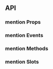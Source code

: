 ## API

### mention Props

<field-table :data="mentionProps"/>

### mention Events

<field-table :data="mentionEvents" type="emits" />

### mention Methods

<field-table :data="mentionMethods" type="methods" />

### mention Slots

<field-table :data="mentionSlots"  type="slots"/>

<script setup>
import { ref } from 'vue';

const mentionProps = ref([
  {
    name: 'model-value (v-model)',
    desc: '绑定值',
    type: 'string',
    value: '-',
  },
  {
    name: 'default-value',
    desc: '默认值（非受控状态）',
    type: 'string',
    value: "''",
  },
  {
    name: 'data',
    desc: '用于自动补全的数据',
    type: '(string | number | SelectOptionData | SelectOptionGroup)[]',
    value: '[]',
  },
  {
    name: 'prefix',
    desc: '触发自动补全的关键字',
    type: 'string | string[]',
    value: "'@'",
  },
  {
    name: 'split',
    desc: '选中项的前后分隔符',
    type: 'string',
    value: "' '",
  },
  {
    name: 'type',
    desc: '输入框或文本域',
    type: "'input' | 'textarea'",
    value: "'input'",
  },
  {
    name: 'disabled',
    desc: '是否禁用',
    type: 'boolean',
    value: '`false`',
  },
  {
    name: 'allow-clear',
    desc: '是否允许清空输入框',
    type: 'boolean',
    value: 'false)',
  },
]);

const mentionEvents = ref([
  {
    name: 'change',
    desc: '值发生改变时触发',
    type: '(value: string) => void',
    value: '-',
  },
  {
    name: 'search',
    desc: '动态搜索时触发',
    type: '(value: string, prefix: string) => void',
    value: '-',
  },
  {
    name: 'select',
    desc: '选择下拉选项时触发',
    type: '(value: string | number | Record<string, any> | undefined) => void',
    value: '-',
  },
  {
    name: 'clear',
    desc: '用户点击清除按钮时触发',
    type: '() => void',
    value: '-',
  },
  {
    name: 'focus',
    desc: '文本框获取焦点时触发)',
    type: '(ev: FocusEvent) => void',
    value: '-',
  },
  {
    name: 'blur',
    desc: '文本框失去焦点时触发)',
    type: '(ev: FocusEvent) => void',
    value: '-',
  },
]);

const mentionMethods = ref([
  {
    name: 'focus',
    desc: '使输入框获取焦点',
    type: '() => void',
    value: '-',
  },
  {
    name: 'blur',
    desc: '使输入框失去焦点',
    type: '() => void',
    value: '-',
  },
]);

const mentionSlots = ref([
  {
    name: 'option',
    desc: '选项内容',
    type: '(data: OptionInfo)',
    value: '-',
  },
]);
</script>
